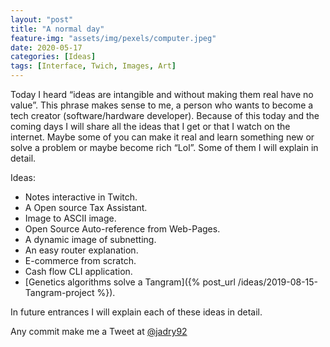 ```yaml
---
layout: "post"
title: "A normal day"
feature-img: "assets/img/pexels/computer.jpeg"
date: 2020-05-17
categories: [Ideas]
tags: [Interface, Twich, Images, Art]
---
```


Today I heard “ideas are intangible and without making them real have no value”. This phrase makes sense to me, a person who wants to become a tech creator (software/hardware developer). Because of this today and the coming days I will share all the ideas that I get or that I watch on the internet. Maybe some of you can make it real and learn something new or solve a problem or maybe become rich “Lol”. Some of them I will explain in detail.

Ideas:
- Notes interactive in Twitch.
- A Open source Tax Assistant.
- Image to ASCII image.
- Open Source Auto-reference from Web-Pages.
- A dynamic image of subnetting.
- An easy router explanation.
- E-commerce from scratch.
- Cash flow CLI application.
- [Genetics algorithms solve a Tangram]({% post_url /ideas/2019-08-15-Tangram-project %}).

In future entrances I will explain each of these ideas in detail.

Any commit make me a Tweet at [@jadry92](https://twitter.com/jadry92)
